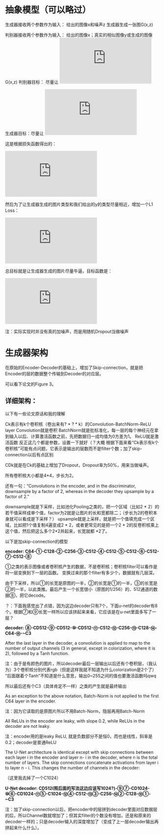 # 抽象模型（可以略过）

生成器接收两个参数作为输入：
	给出的图像x和噪声z
生成器生成一张图G(x,z)

判别器接收两个参数作为输入：
	给出的图像x；真实的相似图像y或生成的图像G(x,z)
判别器目标：
	尽量让 ![](http://latex.codecogs.com/gif.latex?D%28x%2Cy%29%5Cto%201%2C%20D%28x%2CG%28x%2Cz%29%29%5Cto%200)

生成器目标：尽量让 ![](http://latex.codecogs.com/gif.latex?D%28x%2CG%28x%2Cz%29%29%20%5Cto%201)

这是根据损失函数得出的：

![](http://latex.codecogs.com/gif.latex?%5Cbegin%7Baligned%7D%20%5Cmathcal%7BL%7D_%7Bc%20G%20A%20N%7D%28G%2C%20D%29%3D%26%20%5Cmathbb%7BE%7D_%7Bx%2C%20y%7D%5B%5Clog%20D%28x%2C%20y%29%5D&plus;%5C%5C%20%26%20%5Cmathbb%7BE%7D_%7Bx%2C%20z%7D%5B%5Clog%20%281-D%28x%2C%20G%28x%2C%20z%29%29%5D%5Cend%7Baligned%7D)

然后为了让生成器生成的图片类型和我们给出的y的类型尽量相近，增加一个L1 Loss：

![](http://latex.codecogs.com/gif.latex?%5Cmathcal%7BL%7D_%7BL%201%7D%28G%29%3D%5Cmathbb%7BE%7D_%7Bx%2C%20y%2C%20z%7D%5Cleft%5B%5C%7Cy-G%28x%2C%20z%29%5C%7C_%7B1%7D%5Cright%5D)


总目标就是让生成器生成的图片尽量牛逼，目标函数是：

![](http://latex.codecogs.com/gif.latex?G%5E%7B*%7D%3D%5Carg%20%5Cmin%20_%7BG%7D%20%5Cmax%20_%7BD%7D%20%5Cmathcal%7BL%7D_%7Bc%20G%20A%20N%7D%28G%2C%20D%29&plus;%5Clambda%20%5Cmathcal%7BL%7D_%7BL%201%7D%28G%29)


注：实际实现时并没有真的加噪声，而是用随机Dropout当做噪声

# 生成器架构

在原始的Encoder-Decoder的基础上，增加了Skip-connection，就是把Encoder的层的数据整个传输到Decoder的对应层。

可以看下论文的Figure 3。

## 详细架构：

以下有一些论文原话和我的理解

Ck表示有k个卷积核（卷出来有? * ? * k）的Convolution-BatchNorm-ReLU layer
	Convolution就是卷积
	BatchNorm就是批标准化，每一层的每个神经元在拿到输入以后、计算激活函数之前，先把数据归一成均值为0方差为1。
	ReLU就是激活函数
反正这几个都是参数，设置一下就好（？大概
根据下面来看“Ck表示有k个卷积核”可能有点问题，它表示是输出的层数而不是filter个数；加了skip-connection以后有点区别

CDk就是在Ck的基础上增加了Dropout，Dropout率为50%，用来当做噪声。

所有卷积核大小都是4*4，步长为2。



还有一句：“Convolutions in the encoder, and in the discriminator, downsample by a factor of 2, whereas in the decoder they upsample by a factor of 2.”

downsample就是下采样，比如池化Pooling之类的，把一个区域（比如2 * 2）的若干值采样成单个值，factor为2就是让图片的长和宽都除二；（步长为2的卷积本身就可以看成是下采样？）
upsample就是上采样，就是把一个值填充成一个区域，比如把1个值复制4遍变成2 * 2，或者更常见的是把一个2 * 2的反卷积核乘上这个值，然后把这么多个2*2并起来，长宽就都 *2了。



以下是加skip-connection的模型

**encoder:**
**C64-①-C128-②-C256-③-C512-④-C512-⑤-C512-⑥-C512-⑦-C512-⑧**

①之类的表示图像或者卷积核产生的数据，不是卷积核；卷积核filter可以看作是将一层变换到下一层的函数。
变换过来的那个filter有多少个，数据就有几层深。

由于下采样，所以①的长宽是原图的一半，②的长宽是①的一半，③的长宽是②的一半，以此类推。最后产生一个长宽很小（原图的1/256）的、512通道的数据⑧，把它decode。

？：下面我感觉出了点错，因为这边decoder只有7个，下面u-net的decoder有8个。根据⑦和⑨长宽一样所以应该拼起来来看，它应该是在u-net里面多写了一层？

**decoder:**
**⑧-CD512-⑨-CD512-⑩-CD512-⑪-C512-⑫-C256-⑬-C128-⑭-C64-⑮-~C3**

After the last layer in the decoder, a convolution is applied to map to the number of output channels (3 in general,
except in colorization, where it is 2), followed by a Tanh function. 

注：由于是有颜色的图片，所以decoder最后一层输出以后还有个卷积层，（我认为）3个卷积核分别代表rgb（但是这样我就不知道为什么colorization是2个了）
“后面跟着个Tanh”不知道是什么意思，输出0~255之间的值也要激活函数吗qwq

所以最后还有个C3（具体肯定不一样）之类的产生就是最终输出



As an exception to the above notation, Batch-Norm is not applied to the first C64 layer in the encoder.

注：因为它读取的是原图片所以不用Batch-Norm，隐层再用Batch-Norm



All ReLUs in the encoder are leaky, with slope 0.2, while ReLUs in the decoder are not leaky.

注：encoder用的是leaky ReLU, 就是负数部分不是恒0，而也是线性，斜率是 0.2；decoder是普通ReLU



The U-Net architecture is identical except with skip connections between each layer i in the encoder and layer n- i in the decoder, where n is the total number of layers. The skip connections concatenate activations from layer i to layer n - i. This changes the number of channels in the decoder:

（这里我去掉了一个C1024）

**U-Net decoder:**
**CD512(照后面的写法这边应该写1024?)-⑨⑦-CD1024-⑩⑥-CD1024-⑪⑤-C1024-⑫④-C512-⑬③-C256-⑭②-C128-⑮①-~C3**

注：加了skip-connection以后，把encoder中的层拼到decoder里面对应数据层的后，所以Channel数就增加了；但其实filter的个数没有增加，还是和原来的decoder一样的；只是decoder输入的深度增加了（变成了上一层decoder输出再拼起来什么什么）。





